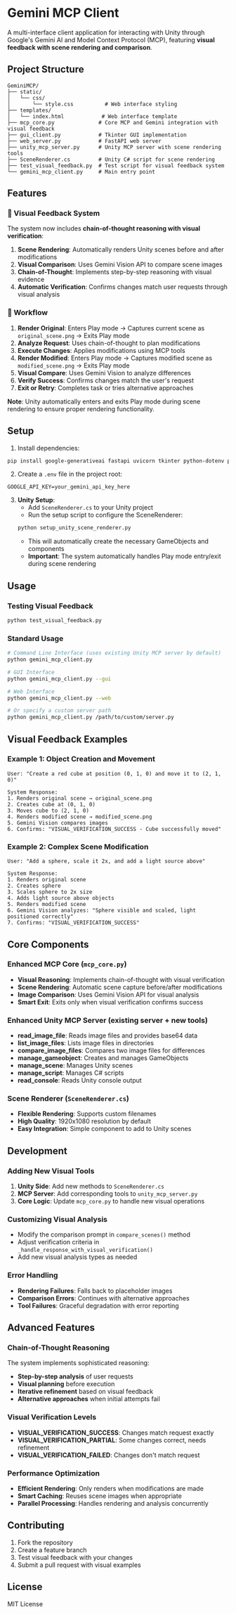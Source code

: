 # Gemini MCP Client

A multi-interface client application for interacting with Unity through Google's Gemini AI and Model Context Protocol (MCP), featuring **visual feedback with scene rendering and comparison**.

## Project Structure

```
GeminiMCP/
├── static/
│   └── css/
│       └── style.css          # Web interface styling
├── templates/
│   └── index.html            # Web interface template
├── mcp_core.py              # Core MCP and Gemini integration with visual feedback
├── gui_client.py            # Tkinter GUI implementation
├── web_server.py            # FastAPI web server
├── unity_mcp_server.py      # Unity MCP server with scene rendering tools
├── SceneRenderer.cs         # Unity C# script for scene rendering
├── test_visual_feedback.py  # Test script for visual feedback system
└── gemini_mcp_client.py     # Main entry point
```

## Features

### 🎯 Visual Feedback System
The system now includes **chain-of-thought reasoning with visual verification**:

1. **Scene Rendering**: Automatically renders Unity scenes before and after modifications
2. **Visual Comparison**: Uses Gemini Vision API to compare scene images
3. **Chain-of-Thought**: Implements step-by-step reasoning with visual evidence
4. **Automatic Verification**: Confirms changes match user requests through visual analysis

### 🔄 Workflow
1. **Render Original**: Enters Play mode → Captures current scene as `original_scene.png` → Exits Play mode
2. **Analyze Request**: Uses chain-of-thought to plan modifications
3. **Execute Changes**: Applies modifications using MCP tools
4. **Render Modified**: Enters Play mode → Captures modified scene as `modified_scene.png` → Exits Play mode
5. **Visual Compare**: Uses Gemini Vision to analyze differences
6. **Verify Success**: Confirms changes match the user's request
7. **Exit or Retry**: Completes task or tries alternative approaches

**Note**: Unity automatically enters and exits Play mode during scene rendering to ensure proper rendering functionality.

## Setup

1. Install dependencies:
```bash
pip install google-generativeai fastapi uvicorn tkinter python-dotenv pillow
```

2. Create a `.env` file in the project root:
```
GOOGLE_API_KEY=your_gemini_api_key_here
```

3. **Unity Setup**:
   - Add `SceneRenderer.cs` to your Unity project
   - Run the setup script to configure the SceneRenderer:
   ```bash
   python setup_unity_scene_renderer.py
   ```
   - This will automatically create the necessary GameObjects and components
   - **Important**: The system automatically handles Play mode entry/exit during scene rendering

## Usage

### Testing Visual Feedback
```bash
python test_visual_feedback.py
```

### Standard Usage
```bash
# Command Line Interface (uses existing Unity MCP server by default)
python gemini_mcp_client.py

# GUI Interface
python gemini_mcp_client.py --gui

# Web Interface
python gemini_mcp_client.py --web

# Or specify a custom server path
python gemini_mcp_client.py /path/to/custom/server.py
```

## Visual Feedback Examples

### Example 1: Object Creation and Movement
```
User: "Create a red cube at position (0, 1, 0) and move it to (2, 1, 0)"

System Response:
1. Renders original scene → original_scene.png
2. Creates cube at (0, 1, 0)
3. Moves cube to (2, 1, 0)
4. Renders modified scene → modified_scene.png
5. Gemini Vision compares images
6. Confirms: "VISUAL_VERIFICATION_SUCCESS - Cube successfully moved"
```

### Example 2: Complex Scene Modification
```
User: "Add a sphere, scale it 2x, and add a light source above"

System Response:
1. Renders original scene
2. Creates sphere
3. Scales sphere to 2x size
4. Adds light source above objects
5. Renders modified scene
6. Gemini Vision analyzes: "Sphere visible and scaled, light positioned correctly"
7. Confirms: "VISUAL_VERIFICATION_SUCCESS"
```

## Core Components

### Enhanced MCP Core (`mcp_core.py`)
- **Visual Reasoning**: Implements chain-of-thought with visual verification
- **Scene Rendering**: Automatic scene capture before/after modifications
- **Image Comparison**: Uses Gemini Vision API for visual analysis
- **Smart Exit**: Exits only when visual verification confirms success

### Enhanced Unity MCP Server (existing server + new tools)
- **read_image_file**: Reads image files and provides base64 data
- **list_image_files**: Lists image files in directories
- **compare_image_files**: Compares two image files for differences
- **manage_gameobject**: Creates and manages GameObjects
- **manage_scene**: Manages Unity scenes
- **manage_script**: Manages C# scripts
- **read_console**: Reads Unity console output

### Scene Renderer (`SceneRenderer.cs`)
- **Flexible Rendering**: Supports custom filenames
- **High Quality**: 1920x1080 resolution by default
- **Easy Integration**: Simple component to add to Unity scenes

## Development

### Adding New Visual Tools
1. **Unity Side**: Add new methods to `SceneRenderer.cs`
2. **MCP Server**: Add corresponding tools to `unity_mcp_server.py`
3. **Core Logic**: Update `mcp_core.py` to handle new visual operations

### Customizing Visual Analysis
- Modify the comparison prompt in `compare_scenes()` method
- Adjust verification criteria in `_handle_response_with_visual_verification()`
- Add new visual analysis types as needed

### Error Handling
- **Rendering Failures**: Falls back to placeholder images
- **Comparison Errors**: Continues with alternative approaches
- **Tool Failures**: Graceful degradation with error reporting

## Advanced Features

### Chain-of-Thought Reasoning
The system implements sophisticated reasoning:
- **Step-by-step analysis** of user requests
- **Visual planning** before execution
- **Iterative refinement** based on visual feedback
- **Alternative approaches** when initial attempts fail

### Visual Verification Levels
- **VISUAL_VERIFICATION_SUCCESS**: Changes match request exactly
- **VISUAL_VERIFICATION_PARTIAL**: Some changes correct, needs refinement
- **VISUAL_VERIFICATION_FAILED**: Changes don't match request

### Performance Optimization
- **Efficient Rendering**: Only renders when modifications are made
- **Smart Caching**: Reuses scene images when appropriate
- **Parallel Processing**: Handles rendering and analysis concurrently

## Contributing

1. Fork the repository
2. Create a feature branch
3. Test visual feedback with your changes
4. Submit a pull request with visual examples

## License

MIT License
